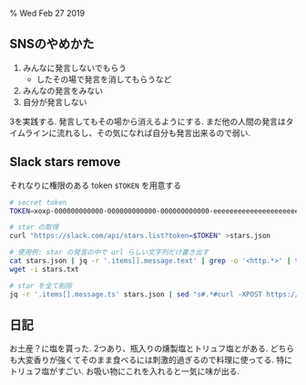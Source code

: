 % Wed Feb 27 2019

## SNSのやめかた

1. みんなに発言しないでもらう
    - したその場で発言を消してもらうなど
2. みんなの発言をみない
3. 自分が発言しない

3を実践する.
発言してもその場から消えるようにする.
まだ他の人間の発言はタイムラインに流れるし、その気になれば自分も発言出来るので弱い.

## Slack stars remove

それなりに権限のある token `$TOKEN` を用意する

```bash
# secret token
TOKEN=xoxp-000000000000-000000000000-000000000000-eeeeeeeeeeeeeeeeeeeeeeeeeeeeeeee

# star の取得
curl "https://slack.com/api/stars.list?token=$TOKEN" >stars.json

# 使用例: star の発言の中で url らしい文字列だけ書き出す
cat stars.json | jq -r '.items[].message.text' | grep -o '<http.*>' | tr -d '<>' > stars.txt
wget -i stars.txt

# star を全て削除
jq -r '.items[].message.ts' stars.json | sed "s#.*#curl -XPOST https://slack.com/api/stars.remove?token=$TOKEN\&channel=C9DR1LWM6\&timestamp=&#g"
```

## 日記

お土産？に塩を貰った.
2つあり、瓶入りの燻製塩とトリュフ塩とがある.
どちらも大変香りが強くてそのまま食べるには刺激的過ぎるので料理に使ってる.
特にトリュフ塩がすごい.
お吸い物にこれを入れると一気に味が出る.
